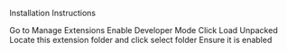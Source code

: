 Installation Instructions

Go to Manage Extensions
Enable Developer Mode
Click Load Unpacked
Locate this extension folder and click select folder
Ensure it is enabled